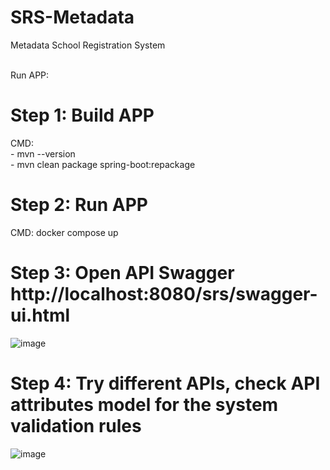 # SRS-Metadata
Metadata School Registration System

<br/>
Run APP:<br/>

# Step 1: Build APP 
CMD:<br/>  - mvn --version <br/>
      - mvn clean package spring-boot:repackage <br/>
 
# Step 2: Run APP <br/>
CMD: docker compose up

# Step 3: Open API Swagger http://localhost:8080/srs/swagger-ui.html <br/>

![image](https://user-images.githubusercontent.com/25661435/133637934-6df889c9-f5a5-42ad-993e-ea4baa6f094d.png)


# Step 4: Try different APIs, check API attributes model for the system validation rules 

![image](https://user-images.githubusercontent.com/25661435/133638061-ce6ebb92-1f58-4a0b-b802-d0e37e33d307.png)

